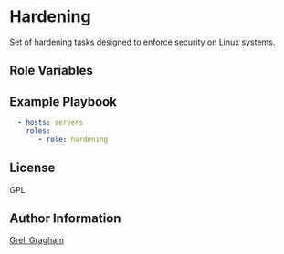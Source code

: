 Hardening
=========

Set of hardening tasks designed to enforce security on Linux systems.

Role Variables
--------------

Example Playbook
----------------

```yml
  - hosts: servers
    roles:
       - role: hardening
```

License
-------

GPL

Author Information
------------------

[Grell Gragham](https://github.com/ggragham)
